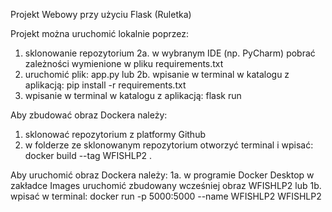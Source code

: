Projekt Webowy przy użyciu Flask (Ruletka)

Projekt można uruchomić lokalnie poprzez:
  1. sklonowanie repozytorium
  2a. w wybranym IDE (np. PyCharm) pobrać zależności
      wymienione w pliku requirements.txt
  3. uruchomić plik:
     app.py
lub
  2b. wpisanie w terminal w katalogu z aplikacją:
     pip install -r requirements.txt
  3. wpisanie w terminal w katalogu z aplikacją:
     flask run

Aby zbudować obraz Dockera należy:
  1. sklonować repozytorium z platformy Github
  2. w folderze ze sklonowanym repozytorium otworzyć terminal i wpisać:
     docker build --tag WFISHLP2 .

Aby uruchomić obraz Dockera należy:
  1a. w programie Docker Desktop w zakładce Images uruchomić zbudowany
      wcześniej obraz WFISHLP2
lub
  1b. wpisać w terminal:
      docker run -p 5000:5000 --name WFISHLP2 WFISHLP2
     
